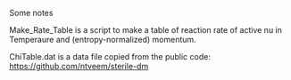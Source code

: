 Some notes

Make_Rate_Table is a script to make a table of reaction rate of active nu in Temperaure and (entropy-normalized) momentum.

ChiTable.dat is a data file copied from the public code: https://github.com/ntveem/sterile-dm

